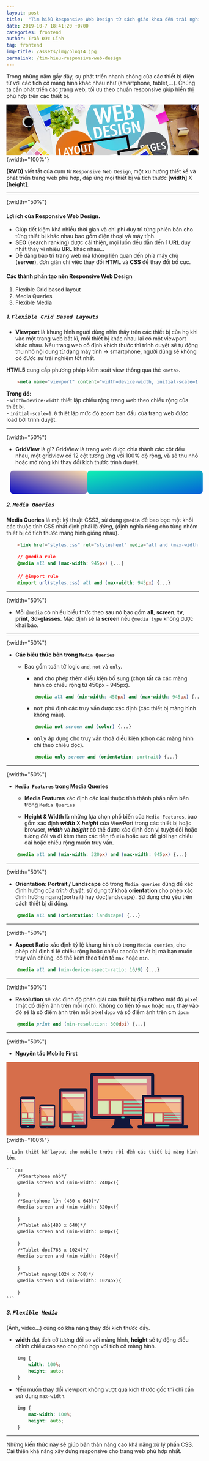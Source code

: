 ```yaml
---
layout: post
title:  "Tìm hiểu Responsive Web Design từ sách giáo khoa đến trải nghiệm thực tế"
date: 2019-10-7 18:41:20 +0700
categories: frontend
author: Trần Đức Lĩnh
tag: frontend
img-title: /assets/img/blog14.jpg
permalink: /tim-hieu-responsive-web-design
---
```


Trong những năm gầy đây, sự phát triển nhanh chóng của các thiết bị điện tử với các tích cỡ màng hình khác nhau như (smartphone, tablet,...). Chúng ta cần phát triển các trang web, tối ưu theo chuẩn responsive giúp hiển thị phù hợp trên các thiết bị.

![image-title-here](/assets/img/img-post/responsive-web/responsiveweb.jpg){:width="100%"}

**(RWD)** viết tắt của cụm từ `Responsive Web Design`, một xu hướng thiết kế và phát triển trang web phù hợp, đáp ứng mọi thiết bị và tích thước **[width]** X **[height]**.

<hr/>{:width="50%"}

#### Lợi ích của Responsive Web Design.
* Giúp tiết kiệm khá nhiều thời gian và chi phí duy trì từng phiên bản cho từng thiết bị khác nhau bao gồm điện thoại và máy tính.
* **SEO** (search ranking) được cải thiện, mọi luồn đều dẫn đến 1 **URL** duy nhất thay vì nhiều **URL** khác nhau...
* Dễ dàng bảo trì trang web mà không liên quan đến phía máy chủ (**server**), đơn giản chỉ việc thay đổi **HTML** và **CSS** để thay đổi bố cục.

#### Các thành phần tạo nên Responsive Web Design
1. Flexible Grid based layout
1. Media Queries
1. Flexible Media

##### 1. <kbd>Flexible Grid Based Layouts</kbd>
* **Viewport** là khung hình người dùng nhìn thấy trên các thiết bị của họ khi vào một trang web bất kì, mỗi thiết bị khác nhau lại có một viewport khác nhau. Nếu trang web cố định khích thước thì trình duyệt sẽ tự động thu nhỏ nội dung từ dạng máy tính -> smartphone, người dùng sẽ không có được sự trải nghiệm tốt nhất.

**HTML5** cung cấp phương pháp kiểm soát view thông qua thẻ `<meta>`.

```html
    <meta name="viewport" content="width=device-width, initial-scale=1.0">
```

**Trong đó:**<br/> 
    - `width=device-width` thiết lập chiều rộng trang web theo chiều rộng của thiết bị. <br/>
    - `initial-scale=1.0` thiết lập mức độ zoom ban đầu của trang web được load bởi trình duyệt.

<hr/>{:width="50%"}


* **GridView** là gì?
GridView là trang web được chia thành các cột đều nhau, một gridview có 12 cột tương ứng với 100% độ rộng, và sẽ thu nhỏ hoặc mở rộng khi thay đổi kích thước trình duyệt.

<div class="jxgbox jxgControll_embed">
    <div style="
        margin: 0 auto;
        display: block;
        width: 100%;
        height: 60px;
        position: relative;
        top: 45%;
        padding: 0 10px;
    ">
        <div style="
            width: 40%;
            float: left;
            height: 60px;
            background: linear-gradient(to right top, #0a0cc3, #ffddaa);
            border-radius: 8px;
        "></div>
        <div style="
            width: 60%;
            float: left;
            height: 60px;
            background: linear-gradient(to right bottom, #0ff0b3, #0363d9);
            border-radius: 8px;
        "></div>
    </div>
</div>

##### 2. <kbd>Media Queries</kbd>

**Media Queries** là một kỹ thuật CSS3, sử dụng `@media` để bao bọc một khối các thuộc tính CSS nhất định phải là *đúng*, (định nghĩa riêng cho từng nhóm thiết bị có tích thước màng hình giống nhau).
```html
    <link href="styles.css" rel="stylesheet" media="all and (max-width: 945px)">
```

```css
    // @media rule
    @media all and (max-width: 945px) {...}

    // @import rule
    @import url(styles.css) all and (max-width: 945px) {...}
```

<hr/>{:width="50%"}

- Mỗi `@media` có nhiều biểu thức theo sau nó bao gồm **all**, **screen**, **tv**, **print**, **3d-glasses**. Mặc định sẽ là **screen** nếu `@media type` không được khai báo.

<hr/>{:width="50%"}

* **Các biểu thức bên trong `Media Queries`**
    - Bao gồm toán tử logic `and`, `not` và `only`.

        - <kbd>and</kbd> cho phép thêm điều kiện bổ sung (chọn tất cả các màng hình có chiều rộng từ 450px - 945px).

        ```css
            @media all and (min-width: 450px) and (max-width: 945px) {...}
        ```

        - <kbd>not</kbd> phủ định các truy vấn được xác định (các thiết bị màng hình không màu).

        ```css
            @media not screen and (color) {...}
        ```

        - <kbd>only</kbd> áp dụng cho truy vấn thoả điều kiện (chọn các màng hình chỉ theo chiều dọc).

        ```css
            @media only screen and (orientation: portrait) {...}
        ```

<hr/>{:width="50%"}

* **`Media Features` trong Media Queries**
    - **Media Features** xác định các loại thuộc tính thành phần nằm bên trong `Media Queries`

    - **Height & Width** là những lựa chọn phổ biến của `Media Features`, bao gồm xác định ***width*** X ***height*** của ViewPort trong các thiết bị hoặc browser, ***width*** và ***height*** có thể được xác định đơn vị tuyệt đối hoặc tương đối và đi kèm theo các tiền tố `min` hoặc `max` để giới hạn chiều dài hoặc chiều rộng muốn truy vấn.

```css
    @media all and (min-width: 320px) and (max-width: 945px) {...}
```

<hr/>{:width="50%"}

- **Orientation: Portrait / Landscape** có trong `Media queries` dùng để xác định hướng của *trình duyệt*, sử dụng từ khoá **orientation** cho phép xác định hướng ngang(portrait) hay dọc(landscape). Sử dụng chủ yếu trên cách thiết bị di động.

```css
    @media all and (orientation: landscape) {...}
```

<hr/>{:width="50%"}

- **Aspect Ratio** xác định tỷ lệ khung hình có trong `Media queries`, cho phép chỉ định tỉ lệ chiều rộng hoặc chiều caocủa thiết bị mà bạn muốn truy vấn chúng, có thể kèm theo tiền tố `max` hoặc `min`.

```css
    @media all and (min-device-aspect-ratio: 16/9) {...}
```

<hr/>{:width="50%"}

- **Resolution** sẽ xác định độ phân giải của thiết bị đầu ratheo mật độ `pixel` (mật đổ điểm ảnh trên mỗi inch). Không có tiền tố `max` hoặc `min`, thay vào đó sẽ là số điểm ảnh trên mỗi pixel `dppx` và số điểm ảnh trên cm `dpcm`

```css
    @media print and (min-resolution: 300dpi) {...}
```

<hr/>{:width="50%"}

* **Nguyên tắc Mobile First**

![image-title-here](/assets/img/img-post/responsive-web/mobile_first.jpg){:width="100%"}


    - Luôn thiết kế layout cho mobile trước rồi đếm các thiết bị màng hình lớn.

    ```css
        /*Smartphone nhỏ*/
        @media screen and (min-width: 240px){
            
        }
        /*Smartphone lớn (480 x 640)*/
        @media screen and (min-width: 320px){
            
        }
        /*Tablet nhỏ(480 x 640)*/
        @media screen and (min-width: 480px){
            
        }
        /*Tablet dọc(768 x 1024)*/
        @media screen and (min-width: 768px){
            
        }
        /*Tablet ngang(1024 x 768)*/
        @media screen and (min-width: 1024px){
        
        }
    ```

##### 3. <kbd>Flexible Media</kbd>
(Ảnh, video...) cũng có khả năng thay đổi kích thước đấy.<br/>

- **width** đạt tích cỡ tương đối so với màng hình, **height** sẽ tự động điều chỉnh chiều cao sao cho phù hợp với tích cỡ màng hình.

```css
    img {
        width: 100%;
        height: auto;
    }
```

- Nếu muốn thay đổi viewport không vượt quá kích thước gốc thì chỉ cần sưr dụng `max-width`.

```css
    img {
        max-width: 100%;
        height: auto;
    }
```

<hr/>

Những kiến thức này sẽ giúp bản thân nâng cao khả năng xử lý phần CSS. Cải thiện khả năng xây dựng responsive cho trang web phù hợp nhất.